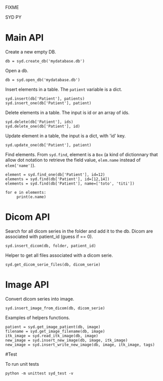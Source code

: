 FIXME 

SYD PY

# Main API

Create a new empty DB.

```
db = syd.create_db('mydatabase.db')
```

Open a db.

```
db = syd.open_db('mydatabase.db')
```

Insert elements in a table. The ```patient``` variable is a dict.

```
syd.insert(db['Patient'], patients)
syd.insert_one(db['Patient'], patient)
```

Delete elements in a table. The input is id or an array of ids.

```
syd.delete(db['Patient'], ids)
syd.delete_one(db['Patient'], id)
```

Update element in a table, the input is a dict, with 'id' key. 

```
syd.update_one(db['Patient'], patient)
```

Find elements. From ```syd.find```, element is a ```Box``` (a kind of
dictionnary that allow dot notation to retrieve the field value, ```elem.name```
instead of ```elem['name']```).

```
element = syd.find_one(db['Patient'], id=12)
elements = syd.find(db['Patient'], id=[12,14])
elements = syd.find(db['Patient'], name=['toto', 'titi'])

for e in elements:
     print(e.name)
```

# Dicom API

Search for all dicom series in the folder and add it to the db. Dicom are associated with patient_id (guess if == 0). 

```
syd.insert_dicom(db, folder, patient_id)
```

Helper to get all files associated with a dicom serie.

```
syd.get_dicom_serie_files(db, dicom_serie)
```

# Image API

Convert dicom series into image. 

```
syd.insert_image_from_dicom(db, dicom_serie)
```

Examples of helpers functions.

```
patient = syd.get_image_patient(db, image)
filename = syd.get_image_filename(db, image)
itk_image = syd.read_itk_image(db, image)
new_image = syd.insert_new_image(db, image, itk_image)
new_image = syd.insert_write_new_image(db, image, itk_image, tags)
```

#Test

To run unit tests

```
python -m unittest syd_test -v
```

